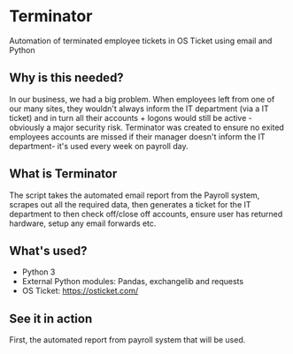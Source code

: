 # Terminator
Automation of terminated employee tickets in OS Ticket using email and Python


## Why is this needed?
In our business, we had a big problem. When employees left from one of our many sites, they wouldn't always inform the IT department (via a IT ticket) and in turn all their accounts + logons would still be active - obviously a major security risk. Terminator was created to ensure no exited employees accounts are missed if their manager doesn't inform the IT department- it's used every week on payroll day. 

## What is Terminator
The script takes the automated email report from the Payroll system, scrapes out all the required data, then generates a ticket for the IT department to then check off/close off accounts, ensure user has returned hardware, setup any email forwards etc. 

## What's used?
- Python 3
- External Python modules: Pandas, exchangelib and requests
- OS Ticket: https://osticket.com/

## See it in action
First, the automated report from payroll system that will be used.
